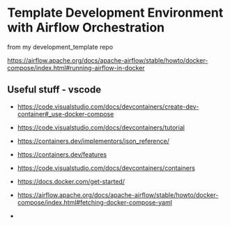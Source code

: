 # Template Development Environment with Airflow Orchestration

from my development_template repo

https://airflow.apache.org/docs/apache-airflow/stable/howto/docker-compose/index.html#running-airflow-in-docker

## Useful stuff - vscode
* https://code.visualstudio.com/docs/devcontainers/create-dev-container#_use-docker-compose
* https://code.visualstudio.com/docs/devcontainers/tutorial
* https://containers.dev/implementors/json_reference/ 
* https://containers.dev/features
* https://code.visualstudio.com/docs/devcontainers/containers



* https://docs.docker.com/get-started/
* https://airflow.apache.org/docs/apache-airflow/stable/howto/docker-compose/index.html#fetching-docker-compose-yaml


* 
